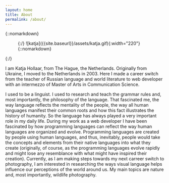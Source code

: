 ```yaml
---
layout: home
title: About
permalink: /about/
---
```


{::nomarkdown}

<figure class="alignleft">
{:/}
![katja]({{site.baseurl}}/assets/katja.gif){:width="220"}
{::nomarkdown}
</figure>
{:/}

I am Katja Hollaar, from The Hague, the Netherlands. Originally from Ukraine, I moved to the Netherlands in 2003. Here I made a career switch from the teacher of Russian language and world literature to web developer with an intermezzo of Master of Arts in Communication Science.

I used to be a linguist. I used to research and teach the grammar rules and, most importantly, the philosophy of the language. That fascinated me, the way language reflects the mentality of the people, the way all human languages manifest their common roots and how this fact illustrates the history of humanity. So the language has always played a very important role in my daily life. During my work as a web developer I have been fascinated by how programming languages can reflect the way human languages are organized and evolve. Programming languages are created by people using human languages, and thus, inevitably, people would take the concepts and elements from their native languages into what they create (originally, of course, as the programming languages evolve rapidly and might lose any resemblance with what might have inspired their creation). Currently, as I am making steps towards my next carreer switch to photography, I am interested in researching the ways visual language helps influence our perceptions of the world around us. My main topics are nature and, most importantly, wildlife photography.
